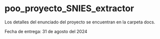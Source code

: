 # poo_proyecto_SNIES_extractor
Los detalles del enunciado del proyecto se encuentran en la carpeta docs. 

Fecha de entrega: 31 de agosto del 2024
